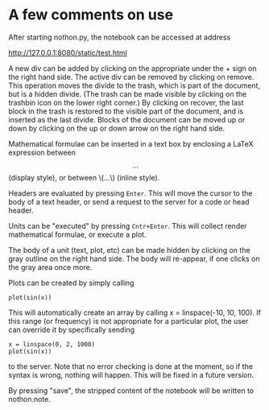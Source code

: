 A few comments on use
======

After starting nothon.py, the notebook can be accessed at address 

http://127.0.0.1:8080/static/test.html

A new div can be added by clicking on the appropriate under the + sign on the right hand side. 
The active div can be removed by clicking on remove. This operation moves the divide to the trash, 
which is part of the document, but is a hidden divide. (The trash can be made visible by clicking on 
the trashbin icon on the lower right corner.) By clicking on recover, the last block in the 
trash is restored to the visible part of the document, and is inserted as the last divide. Blocks of 
the document can be moved up or down by clicking on the up or down arrow on the right hand side. 

Mathematical formulae can be inserted in a text box by enclosing a LaTeX expression between 
$$...$$ (display style), or between \\(...\\) (inline style). 

Headers are evaluated by pressing `Enter`. This will move the cursor to the body of a text header, 
or send a request to the server for a code or head header. 

Units can be "executed" by pressing `Cntr+Enter`. This will collect render mathematical formulae, 
or execute a plot. 

The body of a unit (text, plot, etc) can be made hidden by clicking on the gray outline 
on the right hand side. The body will re-appear, if one clicks on the gray area once more.

Plots can be created by simply calling 

	plot(sin(x))

This will automatically create an array by calling x = linspace(-10, 10, 100). If this range 
(or frequency) is not appropriate for a particular plot, the user can override it by specifically 
sending 

	x = linspace(0, 2, 1000)
	plot(sin(x))

to the server. Note that no error checking is done at the moment, so if the syntax is wrong, nothing 
will happen. This will be fixed in a future version. 

By pressing "save", the stripped content of the notebook will be written to nothon.note. 
